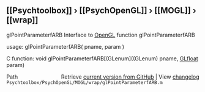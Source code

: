 ## [[Psychtoolbox]] &#8250; [[PsychOpenGL]] &#8250; [[MOGL]] &#8250; [[wrap]]

glPointParameterfARB  Interface to [OpenGL](OpenGL) function glPointParameterfARB  
  
usage:  glPointParameterfARB( pname, param )  
  
C function:  void glPointParameterfARB[(GLenum]((GLenum) pname, [GLfloat](GLfloat) param)  




<div class="code_header" style="text-align:right;">
  <span style="float:left;">Path&nbsp;&nbsp;</span> <span class="counter">Retrieve <a href=
  "https://raw.github.com/Psychtoolbox-3/Psychtoolbox-3/beta/Psychtoolbox/PsychOpenGL/MOGL/wrap/glPointParameterfARB.m">current version from GitHub</a> | View <a href=
  "https://github.com/Psychtoolbox-3/Psychtoolbox-3/commits/beta/Psychtoolbox/PsychOpenGL/MOGL/wrap/glPointParameterfARB.m">changelog</a></span>
</div>
<div class="code">
  <code>Psychtoolbox/PsychOpenGL/MOGL/wrap/glPointParameterfARB.m</code>
</div>

